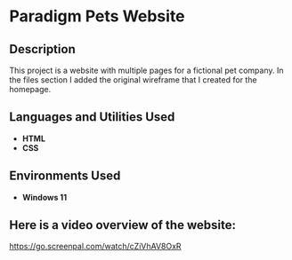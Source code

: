 <h1>Paradigm Pets Website</h1>


<h2>Description</h2>
This project is a website with multiple pages for a fictional pet company. In the files section I added the original wireframe that I created for the homepage.
<br />


<h2>Languages and Utilities Used</h2>

- <b>HTML</b> 
- <b>CSS</b>

<h2>Environments Used </h2>

- <b>Windows 11</b>

<h2>Here is a video overview of the website:</h2>

https://go.screenpal.com/watch/cZiVhAV8OxR
